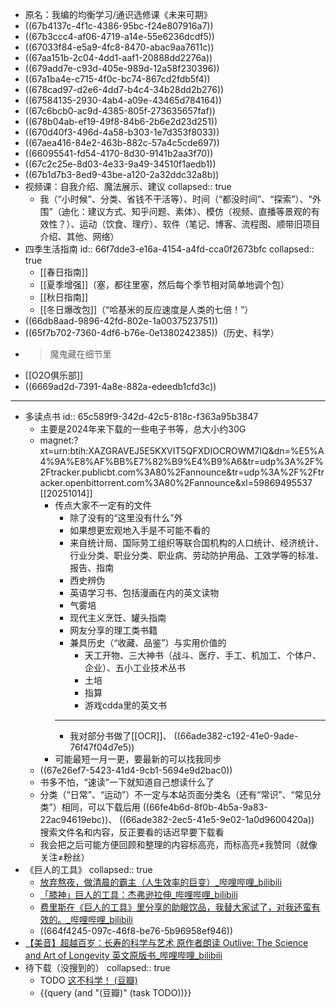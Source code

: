 - 原名：我编的均衡学习/通识选修课《未来可期》
- ((67b4137c-4f1c-4386-95bc-f24e807916a7))
- ((67b3ccc4-af06-4719-a14e-55e6236dcdf5))
- ((67033f84-e5a9-4fc8-8470-abac9aa7611c))
- ((67aa151b-2c04-4dd1-aaf1-20888dd2276a))
- ((679add7e-c93d-405e-989d-12a58f230396))
- ((67a1ba4e-c715-4f0c-bc74-867cd2fdb5f4))
- ((678cad97-d2e6-4dd7-b4c4-34b28dd2b276))
- ((67584135-2930-4ab4-a09e-43465d784164))
- ((67c6bcb0-ac9d-4385-805f-273635657faf))
- ((678b04ab-ef19-49f8-84b6-2b6e2d23d251))
- ((670d40f3-496d-4a58-b303-1e7d353f8033))
- ((67aea416-84e2-463b-882c-57a4c5cde697))
- ((66095541-fd54-4170-8d30-9141b2aa3f70))
- ((67c2c25e-8d03-4e33-9a49-34510f1aedb1))
- ((67b1d7b3-8ed9-43be-a120-2a32ddc32a8b))
- 视频课：自我介绍、魔法展示、建议
  collapsed:: true
	- 我（“小时候”、分类、省钱不干活等）、时间（“都没时间”、“探索”）、“外围”（迪化：建议方式、知乎问题、素体）、模仿（视频、直播等景观的有效性？）、运动（饮食、理疗）、软件（笔记、博客、流程图、顺带旧项目介绍、其他、网络）
- 四季生活指南
  id:: 66f7dde3-e16a-4154-a4fd-cca0f2673bfc
  collapsed:: true
	- [[春日指南]]
	- [[夏季增强]]（塞，都往里塞，然后每个季节相对简单地调个包）
	- [[秋日指南]]
	- [[冬日爆改包]]（“哈基米的反应速度是人类的七倍！”）
- ((66db8aad-9896-42fd-802e-1a0037523751))
- ((65f7b702-7360-4df6-b76e-0e1380242385))（历史、科学）
- >魔鬼藏在细节里
- [[O2O俱乐部]]
- ((6669ad2d-7391-4a8e-882a-edeedb1cfd3c))
- ---
- 多读点书
  id:: 65c589f9-342d-42c5-818c-f363a95b3847
	- 主要是2024年来下载的一些电子书等，总大小约30G
	- magnet:?xt=urn:btih:XAZGRAVEJ5E5KXVIT5QFXDIOCROWM7IQ&dn=%E5%A4%9A%E8%AF%BB%E7%82%B9%E4%B9%A6&tr=udp%3A%2F%2Ftracker.publicbt.com%3A80%2Fannounce&tr=udp%3A%2F%2Ftracker.openbittorrent.com%3A80%2Fannounce&xl=59869495537 [[20251014]]
		- 传点大家不一定有的文件
			- 除了没有的“这里没有什么”外
			- 如果想更宏观地入手是不可能不看的
			- 来自统计局、国际劳工组织等联合国机构的人口统计、经济统计、行业分类、职业分类、职业病、劳动防护用品、工效学等的标准、报告、指南
			- 西史辨伪
			- 英语学习书、包括漫画在内的英文读物
			- 气雾培
			- 现代主义烹饪、罐头指南
			- 网友分享的理工类书籍
			- 兼具历史（“收藏、品鉴”）与实用价值的
				- 天工开物、三大神书（战斗、医疗、手工、机加工、个体户、企业）、五小工业技术丛书
				- 土培
				- 指算
				- 游戏cdda里的英文书
			- ---
			- 我对部分书做了[[OCR]]、 ((66ade382-c192-41e0-9ade-76f47f04d7e5))
		- 可能最短一月一更，要最新的可以找我同步
	- ((67e26ef7-5423-41d4-9cb1-5694e9d2bac0))
	- 书多不怕，“速读”一下就知道自己想读什么了
	- 分类（“日常”、“运动”）不一定与本站页面分类名（还有“常识”、“常见分类”）相同，可以下载后用 ((66fe4b6d-8f0b-4b5a-9a83-22ac94619ebc))、 ((66ade382-2ec5-41e5-9e02-1a0d9600420a)) 搜索文件名和内容，反正要看的话迟早要下载看
	- 我会把之后可能方便回顾和整理的内容标高亮，而标高亮≠我赞同（就像关注≠粉丝）
- 《巨人的工具》
  collapsed:: true
	- [放弃熬夜，做清晨的霸主（人生效率的巨变）_哔哩哔哩_bilibili](https://www.bilibili.com/video/BV1r24y1J7E7)
	- [「膝神」巨人的工具：杰弗逊拉伸_哔哩哔哩_bilibili](https://www.bilibili.com/video/BV1PU4y1q7YS)
	- [费里斯在《巨人的工具》里分享的助眠饮品，我替大家试了，对我还蛮有效的。_哔哩哔哩_bilibili](https://www.bilibili.com/video/BV1Yw41177CR)
	- ((664f4245-097c-46f8-be76-5b96958ef946))
- [【美音】超越百岁：长寿的科学与艺术 原作者朗读 Outlive: The Science and Art of Longevity 英文原版书_哔哩哔哩_bilibili](https://www.bilibili.com/video/BV1o1421i7UG)
- 待下载（没搜到的）
  collapsed:: true
	- TODO [这不科学！ (豆瓣)](https://book.douban.com/subject/35169064)
	- {{query (and "(豆瓣)" (task TODO))}}